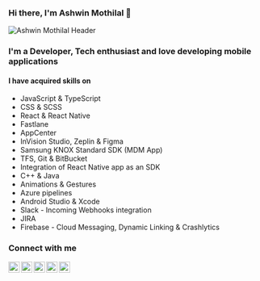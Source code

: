 ### Hi there, I'm Ashwin Mothilal 👋

![Ashwin Mothilal Header](https://i.imgur.com/kGSWZ9P.png)

### I'm a Developer, Tech enthusiast and love developing mobile applications 

#### I have acquired skills on 
- JavaScript & TypeScript
- CSS & SCSS
- React & React Native
- Fastlane 
- AppCenter
- InVision Studio, Zeplin & Figma
- Samsung KNOX Standard SDK (MDM App)
- TFS, Git & BitBucket
- Integration of React Native app as an SDK
- C++ & Java
- Animations & Gestures
- Azure pipelines
- Android Studio & Xcode
- Slack - Incoming Webhooks integration
- JIRA
- Firebase - Cloud Messaging, Dynamic Linking & Crashlytics


### Connect with me

[<img align="left" alt="AshwinMothilal | Twitter" width="22px" src="https://cdn.jsdelivr.net/npm/simple-icons@v3.7.0/icons/twitter.svg"/>][twitter]
[<img align="left" alt="AshwinMothilal | LinkedIn" width="22px" src="https://cdn.jsdelivr.net/npm/simple-icons@v3.7.0/icons/linkedin.svg" />][linkedin]
[<img align="left" alt="AshwinMothilal | Dev.to" width="22px" src="https://cdn.jsdelivr.net/npm/simple-icons@3.7.0/icons/dev-dot-to.svg" />][devto]
[<img align="left" alt="AshwinMothilal | Stackoverflow" width="22px" src="https://cdn.jsdelivr.net/npm/simple-icons@3.7.0/icons/stackoverflow.svg" />][sot]
[<img align="left" alt="AshwinMothilal | NPM" width="22px" src="https://cdn.jsdelivr.net/npm/simple-icons@3.7.0/icons/npm.svg" />][npm]

[twitter]: https://twitter.com/Ashwin_Mothilal
[linkedin]: https://www.linkedin.com/in/ashwinmothilal/
[devto]: https://dev.to/ashwin_mothilal
[sot]: https://stackoverflow.com/users/5591671/ashwin-mothilal
[npm]: https://www.npmjs.com/package/react-native-js-shimmer-placeholder
